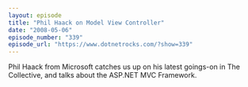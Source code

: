 ```yaml
---
layout: episode
title: "Phil Haack on Model View Controller"
date: "2008-05-06"
episode_number: "339"
episode_url: "https://www.dotnetrocks.com/?show=339"
---
```


Phil Haack from Microsoft catches us up on his latest goings-on in The Collective, and talks about the ASP.NET MVC Framework.
